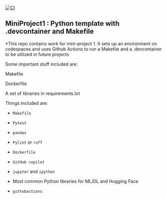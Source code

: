 [![CI](https://github.com/nogibjj/mlops-template/actions/workflows/cicd.yml/badge.svg?branch=GPU)](https://github.com/nogibjj/mlops-template/actions/workflows/cicd.yml)

## MiniProject1 : Python template with .devcontainer and Makefile


*This repo contains work for mini-project 1. It sets up an environment on codespaces and uses Github Actions to run a Makefile and a .devcontainer to be utilized in future projects

Some important stuff included are:

Makefile

Dockerfile

A set of libraries in requirements.txt

Things included are:

* `Makefile`

* `Pytest`

* `pandas`

* `Pylint` or `ruff`

* `Dockerfile`

* `GitHub copilot`

* `jupyter` and `ipython` 

* Most common Python libraries for ML/DL and Hugging Face

* `githubactions` 

